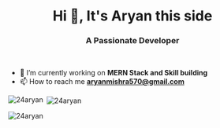 <h1 align="center">Hi 👋, It's Aryan this side</h1>
<h3 align="center">A Passionate Developer </h3>
<br>

- 🔭 I’m currently working on **MERN Stack and Skill building**
  <br>
- 📫 How to reach me **aryanmishra570@gmail.com**

<p><img align="left" src="https://github-readme-stats.vercel.app/api/top-langs?username=24aryan&show_icons=true&locale=en&layout=compact" alt="24aryan" /></p>

<p>&nbsp;<img align="center" src="https://github-readme-stats.vercel.app/api?username=24aryan&show_icons=true&locale=en" alt="24aryan" /></p>

<p><img align="center" src="https://github-readme-streak-stats.herokuapp.com/?user=24aryan&" alt="24aryan" /></p>

